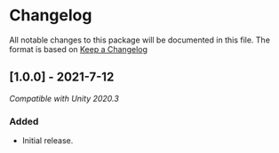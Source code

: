 ﻿# Changelog
All notable changes to this package will be documented in this file. The format is based on [Keep a Changelog](http://keepachangelog.com/en/1.0.0/)

## [1.0.0] - 2021-7-12
*Compatible with Unity 2020.3*
### Added
- Initial release.